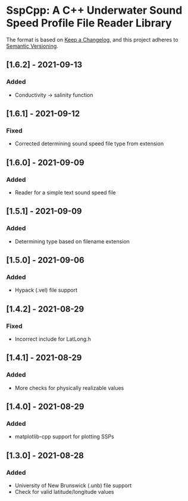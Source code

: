 # SspCpp: A C++ Underwater Sound Speed Profile File Reader Library

The format is based on [Keep a Changelog](https://keepachangelog.com/en/1.0.0/),
and this project adheres to [Semantic Versioning](https://semver.org/spec/v2.0.0.html).



## [1.6.2] - 2021-09-13

### Added

- Conductivity -> salinity function


## [1.6.1] - 2021-09-12

### Fixed

- Corrected determining sound speed file type from extension


## [1.6.0] - 2021-09-09

### Added

- Reader for a simple text sound speed file


## [1.5.1] - 2021-09-09

### Added

- Determining type based on filename extension


## [1.5.0] - 2021-09-06

### Added

- Hypack (.vel) file support


## [1.4.2] - 2021-08-29

### Fixed

- Incorrect include for LatLong.h


## [1.4.1] - 2021-08-29

### Added

- More checks for physically realizable values


## [1.4.0] - 2021-08-29

### Added

- matplotlib-cpp support for plotting SSPs


## [1.3.0] - 2021-08-28

### Added

- University of New Brunswick (.unb) file support
- Check for valid latitude/longitude values
